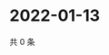 # 2022-01-13

共 0 条

<!-- BEGIN WEIBO -->
<!-- 最后更新时间 Thu Jan 13 2022 06:12:04 GMT+0800 (China Standard Time) -->

<!-- END WEIBO -->
